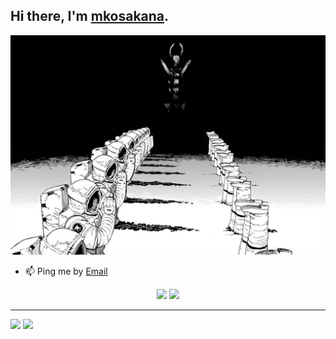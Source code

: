 ## Hi there, I'm [mkosakana](https://github.com/mkosakana).

![top-page-image](top_01.jpg)  


 - 📫 Ping me by [Email](mailto:82388028+mkosakana@users.noreply.github.com)


<p align="center">
  <img width="49%" src="https://github-readme-stats.vercel.app/api?username=mkosakana&show_icons=true&theme=tokyonight" />
  <img width="49%" src="https://github-readme-streak-stats.herokuapp.com/?user=mkosakana&theme=tokyonight" />
</p>


<hr>

[![](https://img.shields.io/static/v1?label=&message=Github&color=171515&logo=github)](https://github.com/mkosakana)
[![](https://img.shields.io/static/v1?label=&message=Zenn&color=ffffff&logo=zenn)](https://zenn.dev/mkosakana)
